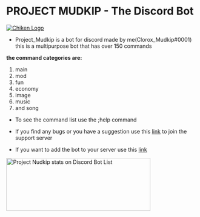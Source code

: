 # PROJECT MUDKIP - The Discord Bot

[![Chiken Logo](https://cdn.discordapp.com/attachments/480884424704000000/683102472583118897/external-content.duckduckgo.com.jpg)](https://discord.gg/fGQTVek)

* Project_Mudkip is a bot for discord made by me(Clorox_Mudkip#0001) this is a multipurpose bot that has over 150 commands

__the command categories are:__

1. main
2. mod
3. fun
4. economy
5. image
6. music 
7. and song
* To see the command list use the ;help command

* If you find any bugs or you have a suggestion use this [link](https://discord.gg/fGQTVek) to join the support server

* If you want to add the bot to your server use this [link](https://discordapp.com/oauth2/authorize?client_id=460159835544092674&scope=bot&permissions=301263990)

<a href="https://discordbotlist.com/bots/460159835544092674">
	<img 
		width="380" 
		height="140" 
		src="https://discordbotlist.com/bots/460159835544092674/widget" 
		alt="Project Nudkip stats on Discord Bot List">
</a>
